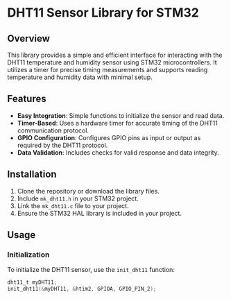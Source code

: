 # DHT11 Sensor Library for STM32

## Overview

This library provides a simple and efficient interface for interacting with the DHT11 temperature and humidity sensor using STM32 microcontrollers. It utilizes a timer for precise timing measurements and supports reading temperature and humidity data with minimal setup.

## Features

- **Easy Integration**: Simple functions to initialize the sensor and read data.
- **Timer-Based**: Uses a hardware timer for accurate timing of the DHT11 communication protocol.
- **GPIO Configuration**: Configures GPIO pins as input or output as required by the DHT11 protocol.
- **Data Validation**: Includes checks for valid response and data integrity.

## Installation

1. Clone the repository or download the library files.
2. Include `mk_dht11.h` in your STM32 project.
3. Link the `mk_dht11.c` file to your project.
4. Ensure the STM32 HAL library is included in your project.

## Usage

### Initialization

To initialize the DHT11 sensor, use the `init_dht11` function:

```c
dht11_t myDHT11;
init_dht11(&myDHT11, &htim2, GPIOA, GPIO_PIN_2);
